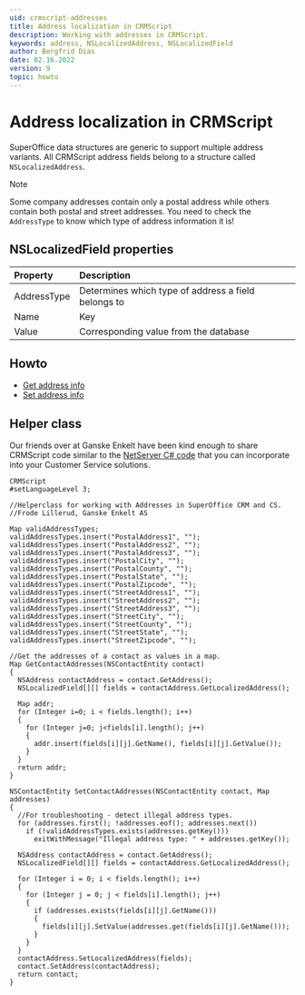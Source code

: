 ```yaml
---
uid: crmscript-addresses
title: Address localization in CRMScript
description: Working with addresses in CRMScript.
keywords: address, NSLocalizedAddress, NSLocalizedField
author: Bergfrid Dias
date: 02.16.2022
version: 9
topic: howto
---
```


# Address localization in CRMScript

SuperOffice data structures are generic to support multiple address variants. All CRMScript address fields belong to a structure called `NSLocalizedAddress`.

> [!NOTE]
> Some company addresses contain only a postal address while others contain both postal and street addresses. You need to check the `AddressType` to know which type of address information it is!

## NSLocalizedField properties

| Property | Description |
|:--|:--|
| AddressType | Determines which type of address a field belongs to |
| Name | Key |
| Value | Corresponding value from the database |

## Howto

* [Get address info][1]
* [Set address info][2]

## Helper class

Our friends over at Ganske Enkelt have been kind enough to share CRMScript code similar to the [NetServer C# code][3] that you can incorporate into your Customer Service solutions.

```crmscript
CRMScript
#setLanguageLevel 3;

//Helperclass for working with Addresses in SuperOffice CRM and CS.
//Frode Lillerud, Ganske Enkelt AS

Map validAddressTypes;
validAddressTypes.insert("PostalAddress1", "");
validAddressTypes.insert("PostalAddress2", "");
validAddressTypes.insert("PostalAddress3", "");
validAddressTypes.insert("PostalCity", "");
validAddressTypes.insert("PostalCounty", "");
validAddressTypes.insert("PostalState", "");
validAddressTypes.insert("PostalZipcode", "");
validAddressTypes.insert("StreetAddress1", "");
validAddressTypes.insert("StreetAddress2", "");
validAddressTypes.insert("StreetAddress3", "");
validAddressTypes.insert("StreetCity", "");
validAddressTypes.insert("StreetCounty", "");
validAddressTypes.insert("StreetState", "");
validAddressTypes.insert("StreetZipcode", "");

//Get the addresses of a contact as values in a map.
Map GetContactAddresses(NSContactEntity contact)
{
  NSAddress contactAddress = contact.GetAddress();
  NSLocalizedField[][] fields = contactAddress.GetLocalizedAddress();

  Map addr;
  for (Integer i=0; i < fields.length(); i++)
  {
    for (Integer j=0; j<fields[i].length(); j++)
    {
      addr.insert(fields[i][j].GetName(), fields[i][j].GetValue());
    }
  }
  return addr;
}

NSContactEntity SetContactAddresses(NSContactEntity contact, Map addresses)
{
  //For troubleshooting - detect illegal address types.
  for (addresses.first(); !addresses.eof(); addresses.next())
    if (!validAddressTypes.exists(addresses.getKey()))
      exitWithMessage("Illegal address type: " + addresses.getKey());

  NSAddress contactAddress = contact.GetAddress();
  NSLocalizedField[][] fields = contactAddress.GetLocalizedAddress();

  for (Integer i = 0; i < fields.length(); i++)
  {
    for (Integer j = 0; j < fields[i].length(); j++)
    {
      if (addresses.exists(fields[i][j].GetName()))
      {
        fields[i][j].SetValue(addresses.get(fields[i][j].GetName()));
      }
    }
  }
  contactAddress.SetLocalizedAddress(fields);
  contact.SetAddress(contactAddress);
  return contact;
}
```

<!-- Referenced links -->
[1]: get-address.md
[2]: set-address.md
[3]: ../../../../globalization-and-localization/address/addresshelper.md

<!-- Referenced images -->
